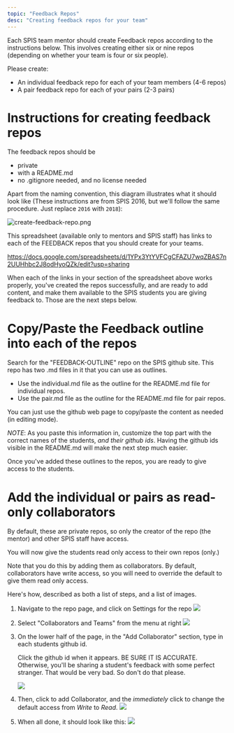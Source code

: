 ```yaml
---
topic: "Feedback Repos"
desc: "Creating feedback repos for your team"
---
```


Each SPIS team mentor should create Feedback repos according to the
instructions below.   This involves creating either six or nine repos
(depending on whether your team is four or six people).

Please create:

* An individual feedback repo for each of your team members (4-6 repos)
* A pair feedback repo for each of your pairs (2-3 pairs)

# Instructions for creating feedback repos

The feedback repos should be

* private
* with a README.md
* no .gitignore needed, and no license needed

Apart from the naming convention, this diagram illustrates what it should
look like (These instructions are from SPIS 2016, but we'll follow the same procedure. Just replace `2016` with `2018`):

![create-feedback-repo.png](create-feedback-repo-50.png)

This spreadsheet (available only to mentors and SPIS staff) has links to each of the FEEDBACK repos that you should create for your teams.

<https://docs.google.com/spreadsheets/d/1YPx3YtYVFCgCFAZU7wqZBAS7n2UUHhbc2J8odHyoQZk/edit?usp=sharing>

When each of the links in your section of the spreadsheet above works properly, you've created the repos successfully, and are ready to add content,
and make them available to the SPIS students you are giving feedback to.  Those are the next steps below.

# Copy/Paste the Feedback outline into each of the repos

Search for the "FEEDBACK-OUTLINE" repo on the SPIS github site. This repo has two .md files in it that you can use as outlines.   

* Use the individual.md file as the outline for the README.md file for individual repos.
* Use the pair.md file as the outline for the README.md file for pair repos.

You can just use the github web page to copy/paste the content as needed (in editing mode). 

*NOTE*: As you paste this information in, customize the top part with the correct names of the students, *and their github ids*.  Having the github ids visible in the README.md will make the next step much easier.

Once you've added these outlines to the repos, you are ready to give access to the students. 

# Add the individual or pairs as read-only collaborators

By default, these are private repos, so only the creator of the repo (the mentor) and other SPIS staff have access.

You will now give the students read only access to their own repos (only.)

Note that you do this by adding them as collaborators.   By default, collaborators have write access, so you will need to override the default to give them read only access.

Here's how, described as both a list of steps, and a list of images.

1. Navigate to the repo page, and click on Settings for the repo
    ![](click-on-settings-for-this-repo-50.png)

1. Select "Collaborators and Teams" from the menu at right
    ![](select-collaborators-and-teams-50.png)

1. On the lower half of the page, in the "Add Collaborator" section, type in each students github id.

    Click the github id when it appears.  BE SURE IT IS ACCURATE.    Otherwise, you'll be sharing a student's feedback with some perfect stranger.  That would be very bad.  So don't do that please.


    ![](feedback-repo-add-collaborator-enter-github-id-50.png)

1. Then, click to add Collaborator, and the *immediately* click to change the default access from *Write* to *Read*.
    ![](change-permission-to-read-50.png)

1. When all done, it should look like this:
    ![](a-triton-added-with-read-only-50.png)

